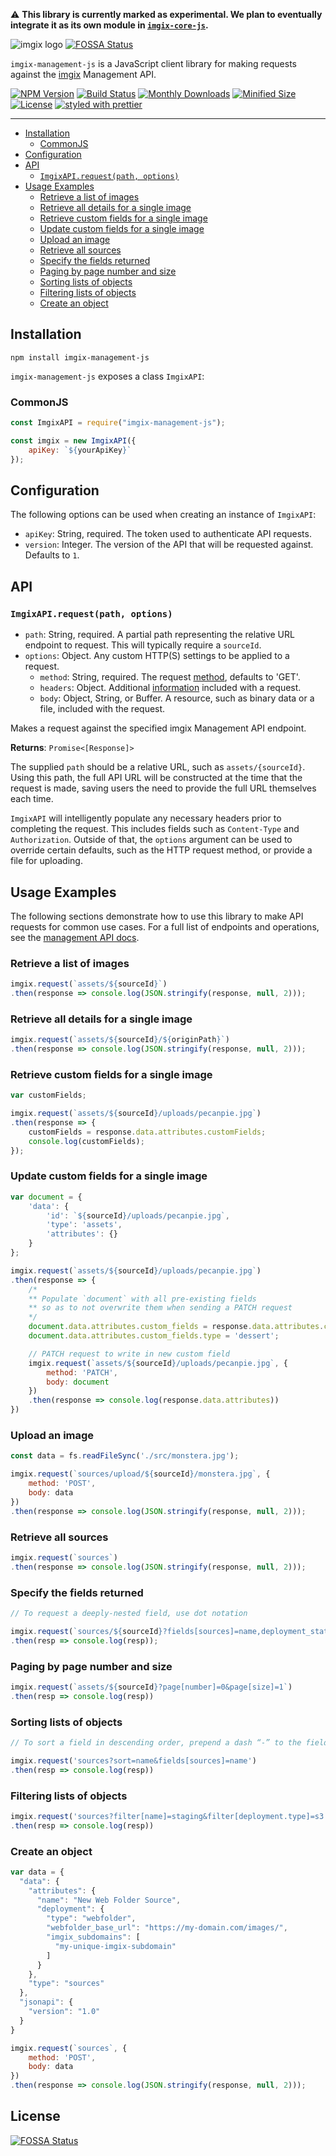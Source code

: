 ⚠️ **This library is currently marked as experimental. We plan to eventually integrate it as its own module in [`imgix-core-js`](https://github.com/imgix/imgix-core-js).**

<!-- ix-docs-ignore -->

![imgix logo](https://assets.imgix.net/sdk-imgix-logo.svg)
[![FOSSA Status](https://app.fossa.com/api/projects/git%2Bgithub.com%2Fimgix%2Fimgix-management-js.svg?type=shield)](https://app.fossa.com/projects/git%2Bgithub.com%2Fimgix%2Fimgix-management-js?ref=badge_shield)

`imgix-management-js` is a JavaScript client library for making requests against the [imgix](https://www.imgix.com/) Management API.

[![NPM Version](https://img.shields.io/npm/v/imgix-management-js.svg)](https://www.npmjs.com/package/imgix-management-js)
[![Build Status](https://travis-ci.org/imgix/imgix-management-js.svg?branch=main)](https://travis-ci.org/imgix/imgix-management-js)
[![Monthly Downloads](https://img.shields.io/npm/dm/imgix-management-js.svg)](https://www.npmjs.com/package/imgix-management-js)
[![Minified Size](https://img.shields.io/bundlephobia/min/imgix-management-js)](https://bundlephobia.com/result?p=imgix-management-js)
[![License](https://img.shields.io/github/license/imgix/imgix-management-js)](https://github.com/imgix/imgix-management-js/blob/main/LICENSE.md)
[![styled with prettier](https://img.shields.io/badge/styled_with-prettier-ff69b4.svg)](https://github.com/prettier/prettier)

---

<!-- /ix-docs-ignore -->

- [Installation](#installation)
    * [CommonJS](#commonjs)
- [Configuration](#configuration)
- [API](#api)
    * [`ImgixAPI.request(path, options)`](#imgixapirequestpath-options)
- [Usage Examples](#usage-examples)
    * [Retrieve a list of images](#retrieve-a-list-of-images)
    * [Retrieve all details for a single image](#retrieve-all-details-for-a-single-image)
    * [Retrieve custom fields for a single image](#retrieve-custom-fields-for-a-single-image)
    * [Update custom fields for a single image](#update-custom-fields-for-a-single-image)
    * [Upload an image](#upload-an-image)
    * [Retrieve all sources](#retrieve-all-sources)
    * [Specify the fields returned](#specify-the-fields-returned)
    * [Paging by page number and size](#paging-by-page-number-and-size)
    * [Sorting lists of objects](#sorting-lists-of-objects)
    * [Filtering lists of objects](#filtering-lists-of-objects)
    * [Create an object](#create-an-object)

## Installation

`npm install imgix-management-js`

`imgix-management-js` exposes a class `ImgixAPI`:

### CommonJS

```js
const ImgixAPI = require("imgix-management-js");

const imgix = new ImgixAPI({
    apiKey: `${yourApiKey}`
});
```

## Configuration

The following options can be used when creating an instance of `ImgixAPI`:

- `apiKey`: String, required. The token used to authenticate API requests.
- `version`: Integer. The version of the API that will be requested against. Defaults to `1`.

## API

### `ImgixAPI.request(path, options)`

- `path`: String, required. A partial path representing the relative URL endpoint to request. This will typically require a `sourceId`.
- `options`: Object. Any custom HTTP(S) settings to be applied to a request.
    * `method`: String, required. The request [method](https://developer.mozilla.org/en-US/docs/Web/HTTP/Methods), defaults to 'GET'.
    * `headers`: Object. Additional [information](https://developer.mozilla.org/en-US/docs/Web/HTTP/Headers) included with a request.
    * `body`: Object, String, or Buffer. A resource, such as binary data or a file, included with the request.

Makes a request against the specified imgix Management API endpoint.

**Returns**: `Promise<[Response]>`

The supplied `path` should be a relative URL, such as `assets/{sourceId}`. Using this path, the full API URL will be constructed at the time that the request is made, saving users the need to provide the full URL themselves each time.

`ImgixAPI` will intelligently populate any necessary headers prior to completing the request. This includes fields such as `Content-Type` and `Authorization`. Outside of that, the `options` argument can be used to override certain defaults, such as the HTTP request method, or provide a file for uploading.

## Usage Examples

The following sections demonstrate how to use this library to make API requests for common use cases. For a full list of endpoints and operations, see the [management API docs](https://docs.imgix.com/apis/management).

### Retrieve a list of images

```js
imgix.request(`assets/${sourceId}`)
.then(response => console.log(JSON.stringify(response, null, 2)));
```

### Retrieve all details for a single image

```js
imgix.request(`assets/${sourceId}/${originPath}`)
.then(response => console.log(JSON.stringify(response, null, 2)));
```

### Retrieve custom fields for a single image

```js
var customFields;

imgix.request(`assets/${sourceId}/uploads/pecanpie.jpg`)
.then(response => {
    customFields = response.data.attributes.customFields;
    console.log(customFields);
});
```

### Update custom fields for a single image

```js
var document = {
    'data': {
        'id': `${sourceId}/uploads/pecanpie.jpg`,
        'type': 'assets',
        'attributes': {}
    }
};

imgix.request(`assets/${sourceId}/uploads/pecanpie.jpg`)
.then(response => {
    /*
    ** Populate `document` with all pre-existing fields
    ** so as to not overwrite them when sending a PATCH request
    */
    document.data.attributes.custom_fields = response.data.attributes.custom_fields;
    document.data.attributes.custom_fields.type = 'dessert';

    // PATCH request to write in new custom field
    imgix.request(`assets/${sourceId}/uploads/pecanpie.jpg`, {
        method: 'PATCH',
        body: document
    })
    .then(response => console.log(response.data.attributes))
})
```

### Upload an image

```js
const data = fs.readFileSync('./src/monstera.jpg');

imgix.request(`sources/upload/${sourceId}/monstera.jpg`, {
    method: 'POST',
    body: data
})
.then(response => console.log(JSON.stringify(response, null, 2)));
```

### Retrieve all sources

```js
imgix.request(`sources`)
.then(response => console.log(JSON.stringify(response, null, 2)));
```

### Specify the fields returned

```js
// To request a deeply-nested field, use dot notation

imgix.request(`sources/${sourceId}?fields[sources]=name,deployment_status,deployment.default_params`)
.then(resp => console.log(resp));
```

### Paging by page number and size

```js
imgix.request(`assets/${sourceId}?page[number]=0&page[size]=1`)
.then(resp => console.log(resp))
```

### Sorting lists of objects

```js
// To sort a field in descending order, prepend a dash “-” to the field name.

imgix.request('sources?sort=name&fields[sources]=name')
.then(resp => console.log(resp))
```

### Filtering lists of objects

```js
imgix.request('sources?filter[name]=staging&filter[deployment.type]=s3')
.then(resp => console.log(resp))
```

### Create an object

```js
var data = {
  "data": {
    "attributes": {
      "name": "New Web Folder Source",
      "deployment": {
        "type": "webfolder",
        "webfolder_base_url": "https://my-domain.com/images/",
        "imgix_subdomains": [
          "my-unique-imgix-subdomain"
        ]
      }
    },
    "type": "sources"
  },
  "jsonapi": {
    "version": "1.0"
  }
}

imgix.request(`sources`, {
    method: 'POST',
    body: data
})
.then(response => console.log(JSON.stringify(response, null, 2)));
```


## License
[![FOSSA Status](https://app.fossa.com/api/projects/git%2Bgithub.com%2Fimgix%2Fimgix-management-js.svg?type=large)](https://app.fossa.com/projects/git%2Bgithub.com%2Fimgix%2Fimgix-management-js?ref=badge_large)